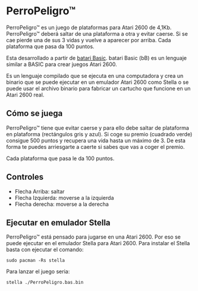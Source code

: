 # PerroPeligro™
PerroPeligro™ es un juego de plataformas para Atari 2600 de 4,1Kb. PerroPeligro™ deberá saltar de una plataforma a otra y evitar caerse. Si se cae pierde una de sus 3 vidas y vuelve a aparecer por arriba. Cada plataforma que pasa da 100 puntos.

Esta desarrollado a partir de [batari Basic](https://github.com/batari-Basic/batari-Basic). batari Basic (bB) es un lenguaje similar a BASIC para crear juegos Atari 2600.

Es un lenguaje compilado que se ejecuta en una computadora y crea un binario que se puede ejecutar en un emulador Atari 2600 como Stella o se puede usar el archivo binario para fabricar un cartucho que funcione en un Atari 2600 real.

## Cómo se juega
PerroPeligro™ tiene que evitar caerse y para ello debe saltar de plataforma en plataforma (rectángulos gris y azul). Si coge su premio (cuadrado verde) consigue 500 puntos y recupera una vida hasta un máximo de 3. De esta forma te puedes arriesgarte a caerte si sabes que vas a coger el premio.

Cada plataforma que pasa le da 100 puntos.

## Controles
* Flecha Arriba: saltar
* Flecha Izquierda: moverse a la izquierda
* Flecha derecha: moverse a la derecha

## Ejecutar en emulador Stella

PerroPeligro™ está pensado para jugarse en una Atari 2600. Por eso se puede ejecutar en el emulador Stella para Atari 2600. Para instalar el Stella basta con ejecutar el comando:

```
sudo pacman -Rs stella
```

Para lanzar el juego seria:

```
stella ./PerroPeligro.bas.bin
```